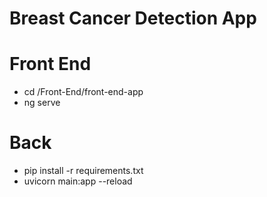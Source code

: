 # Breast Cancer Detection App

# Front End

- cd /Front-End/front-end-app
- ng serve

# Back

- pip install -r requirements.txt
- uvicorn main:app --reload
